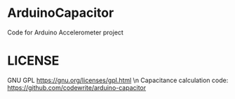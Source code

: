 # ArduinoCapacitor
Code for Arduino Accelerometer project
# LICENSE
GNU GPL https://gnu.org/licenses/gpl.html \n
Capacitance calculation code: https://github.com/codewrite/arduino-capacitor

